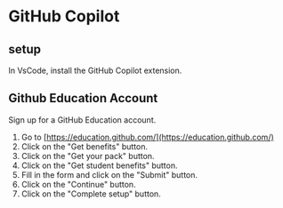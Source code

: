 
# GitHub Copilot    

## setup

In VsCode, install the GitHub Copilot extension.

## Github Education Account

Sign up for a GitHub Education account.

  1. Go to [https://education.github.com/](https://education.github.com/)
  2. Click on the "Get benefits" button.
  3. Click on the "Get your pack" button.
  4. Click on the "Get student benefits" button.
  5. Fill in the form and click on the "Submit" button.
  6. Click on the "Continue" button.
  7. Click on the "Complete setup" button.

